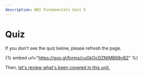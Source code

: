 ```yaml
---
description: WDI Fundamentals Unit 5
---
```


# Quiz

If you don't see the quiz below, please refresh the page.

{% embed url="https://goo.gl/forms/cuGkOcDZNIMB68vB2" %}



Then, [let's review what's been covered in this unit.](layout-basics-cheatsheet.md)

